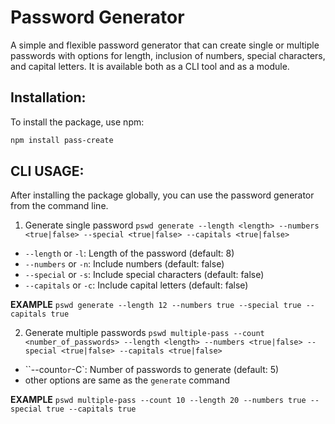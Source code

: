 # Password Generator
A simple and flexible password generator that can create single or multiple passwords with options for length, inclusion of numbers, special characters, and capital letters. It is available both as a CLI tool and as a module.

## Installation:

To install the package, use npm:

```sh
npm install pass-create
```

## CLI USAGE:
After installing the package globally, you can use the password generator from the command line.

1. Generate single password 
``pswd generate --length <length> --numbers <true|false> --special <true|false> --capitals <true|false>``

- `--length` or `-l`: Length of the password (default: 8)
- `--numbers` or `-n`: Include numbers (default: false)
- `--special` or `-s`: Include special characters (default: false)
- `--capitals` or `-c`: Include capital letters (default: false)

**EXAMPLE**
``pswd generate --length 12 --numbers true --special true --capitals true``

2. Generate multiple passwords
``pswd multiple-pass --count <number_of_passwords> --length <length> --numbers <true|false> --special <true|false> --capitals <true|false>``

- ``--count` or `-C`: Number of passwords to generate (default: 5)
- other options are same as the `generate` command

**EXAMPLE**
``pswd multiple-pass --count 10 --length 20 --numbers true --special true --capitals true``





